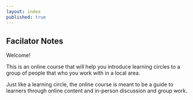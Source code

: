 ```yaml
---
layout: index
published: true
---
```


## Facilator Notes

Welcome! 

This is an online course that will help you introduce learning circles to a group of people that who you work with in a local area. 

Just like a learning circle, the online course is meant to be a guide to learners through online content and in-person discussion and group work.

